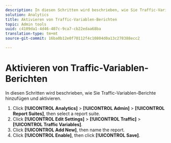 ```yaml
---
description: In diesen Schritten wird beschrieben, wie Sie Traffic-Variablen-Berichte hinzufügen und aktivieren.
solution: Analytics
title: Aktivieren von Traffic-Variablen-Berichten
topic: Admin tools
uuid: c4109da1-4d46-407c-9ca7-cb22edaa68ba
translation-type: tm+mt
source-git-commit: 16ba0b12e0f70112f4c10804d0a13c278388ecc2

---
```



# Aktivieren von Traffic-Variablen-Berichten

In diesen Schritten wird beschrieben, wie Sie Traffic-Variablen-Berichte hinzufügen und aktivieren.

1. Click **[!UICONTROL Analytics]** &gt; **[!UICONTROL Admin]** &gt; **[!UICONTROL Report Suites]**, then select a report suite.
1. Click **[!UICONTROL Edit Settings]** &gt; **[!UICONTROL Traffic]** &gt; **[!UICONTROL Traffic Variables]**.
1. Click **[!UICONTROL Add New]**, then name the report.
1. Click **[!UICONTROL Enable]**, then click **[!UICONTROL Save]**.
